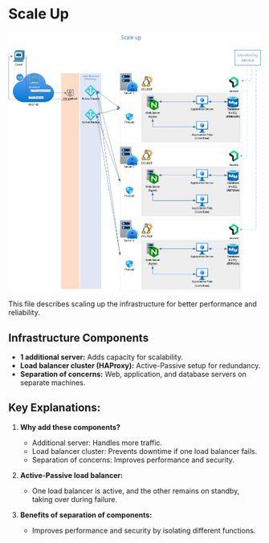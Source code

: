 # Scale Up

![Scale Up](./diagrams/3-scale_up.png)

This file describes scaling up the infrastructure for better performance and reliability.

## Infrastructure Components
- **1 additional server:** Adds capacity for scalability.
- **Load balancer cluster (HAProxy):** Active-Passive setup for redundancy.
- **Separation of concerns:** Web, application, and database servers on separate machines.

## Key Explanations:
1. **Why add these components?**
   - Additional server: Handles more traffic.
   - Load balancer cluster: Prevents downtime if one load balancer fails.
   - Separation of concerns: Improves performance and security.

2. **Active-Passive load balancer:**
   - One load balancer is active, and the other remains on standby, taking over during failure.

3. **Benefits of separation of components:**
   - Improves performance and security by isolating different functions.
